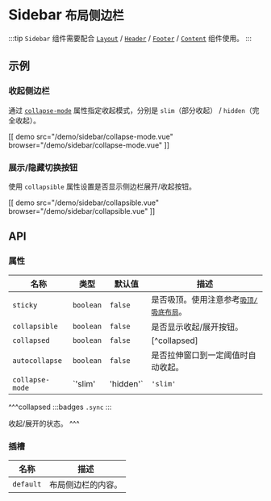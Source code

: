 # Sidebar <small>布局侧边栏</small>

:::tip
`Sidebar` 组件需要配合 [`Layout`](./layout) / [`Header`](./header) / [`Footer`](./footer) / [`Content`](./content) 组件使用。
:::

## 示例

### 收起侧边栏

通过 [`collapse-mode`](#props-collapse-mode) 属性指定收起模式，分别是 `slim`（部分收起） / `hidden`（完全收起）。

[[ demo src="/demo/sidebar/collapse-mode.vue" browser="/demo/sidebar/collapse-mode.vue" ]]

### 展示/隐藏切换按钮

使用 `collapsible` 属性设置是否显示侧边栏展开/收起按钮。

[[ demo src="/demo/sidebar/collapsible.vue" browser="/demo/sidebar/collapsible.vue"  ]]

## API

### 属性

| 名称 | 类型 | 默认值 | 描述 |
| -- | -- | -- | -- |
| ``sticky`` | `boolean` | `false` | 是否吸顶。使用注意参考[`吸顶/吸底布局`](./layout#吸顶吸底布局)。 |
| ``collapsible`` | `boolean` | `false` | 是否显示收起/展开按钮。 |
| ``collapsed`` | `boolean` | `false` | [^collapsed] |
| ``autocollapse`` | `boolean` | `false` | 是否拉伸窗口到一定阈值时自动收起。 |
| ``collapse-mode`` | `'slim' | 'hidden'` | `'slim'` | 收起模式，分别是 `slim`（部分收起）/`hidden`（完全收起）。

^^^collapsed
:::badges
`.sync`
:::

收起/展开的状态。
^^^

### 插槽

| 名称 | 描述 |
| -- | -- |
| ``default`` | 布局侧边栏的内容。 |
